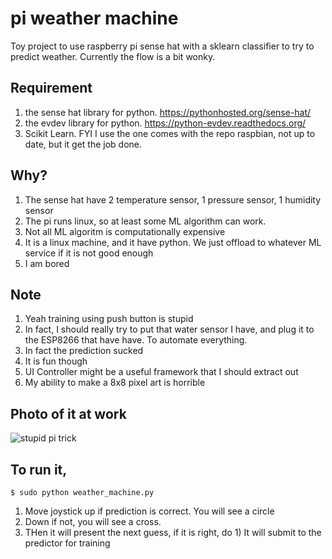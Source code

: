 # pi weather machine
Toy project to use raspberry pi sense hat with a sklearn classifier to try to predict weather. Currently the flow is a bit wonky. 

## Requirement
1. the sense hat library for python. https://pythonhosted.org/sense-hat/
2. the evdev library for python. https://python-evdev.readthedocs.org/
3. Scikit Learn. FYI I use the one comes with the repo raspbian, not up to date, but it get the job done. 

## Why?
1. The sense hat have 2 temperature sensor, 1 pressure sensor, 1 humidity sensor
2. The pi runs linux, so at least some ML algorithm can work. 
3. Not all ML algoritm is computationally expensive
4. It is a linux machine, and it have python. We just offload to whatever ML service if it is not good enough
5. I am bored

## Note
1. Yeah training using push button is stupid
2. In fact, I should really try to put that water sensor I have, and plug it to the ESP8266 that have have. To automate everything. 
3. In fact the prediction sucked
4. It is fun though
5. UI Controller might be a useful framework that I should extract out
6. My ability to make a 8x8 pixel art is horrible

## Photo of it at work
![stupid pi trick](http://i.imgur.com/IazWK39.jpg)

## To run it,
```
$ sudo python weather_machine.py
```

1) Move joystick up if prediction is correct. You will see a circle
2) Down if not, you will see a cross. 
3) THen it will present the next guess, if it is right, do 1) It will submit to the predictor for training
